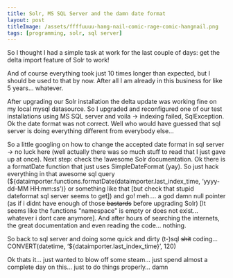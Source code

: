```yaml
---
title: Solr, MS SQL Server and the damn date format
layout: post
titleImage: /assets/ffffuuuu-hang-nail-comic-rage-comic-hangnail.png
tags: [programming, solr, sql server]
---
```


So I thought I had a simple task at work for the last couple of days: get the delta import feature of Solr to work!

And of course everything took just 10 times longer than expected, but I should be used to that by now. 
After all I am already in this business for like 5 years… whatever.

After upgrading our Solr installation the delta update was working fine on my local mysql datasource. 
So I upgraded and reconfigured one of our test installations using MS SQL server and voila -> indexing failed, 
SqlException. Ok the date format was not correct. Well who would have guessed that sql server is doing everything 
different from everybody else…

So a little googling on how to change the accepted date format in sql server -> no luck here (well actually there was 
so much stuff to read that I just gave up at once). Next step: check the !awesome Solr documentation. Ok there is a 
formatDate function that just uses SimpleDateFormat (yay). So just hack everything in that awesome sql query 
(${dataimporter.functions.formatDate(dataimporter.last_index_time, ‘yyyy-dd-MM HH:mm:ss’)} or something like that 
[but check that stupid dateformat sql server seems to get]) and go! meh…. a god damn null pointer 
(as if i didnt have enough of those <del>bastards</del> before upgrading Solr) [It seems like the functions "namespace" 
is empty or does not exist... whatever i dont care anymore]. And after hours of searching the internets, 
the great documentation and even reading the code… nothing.

So back to sql server and doing some quick and dirty (t-)sql <del>shit</del> coding… CONVERT(datetime, ‘${dataimporter.last_index_time}’, 120)

Ok thats it… just wanted to blow off some steam… just spend almost a complete day on this… just to do things properly… damn
